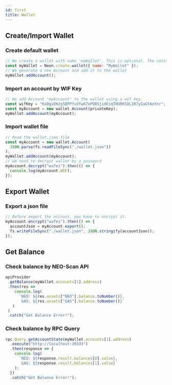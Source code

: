 ```yaml
---
id: first
title: Wallet
---
```


## Create/Import Wallet

### Create default wallet

```javascript
// We create a wallet with name 'myWallet'. This is optional. The constructor is fine with no arguments.
const myWallet = Neon.create.wallet({ name: "MyWallet" });
// We generate a new Account and add it to the wallet
myWallet.addAccount();
```



### Import an account by WIF Key

```javascript
// We add Account "myAccount" to the wallet using a wif key.
const wifKey = "KxDgvEKzgSBPPfuVfw67oPQBSjidEiqTHURKSDL1R7yGaGYAeYnr";
const myAccount = new wallet.Account(privateKey);
myWallet.addAccount(myAccount);
```



### Import wallet file

```javascript
// Read the wallet.json file
const myAccount = new wallet.Account(
  JSON.parse(fs.readFileSync("./wallet.json"))
);
myWallet.addAccount(myAccount);
// we need to decrypt wallet by a password
myAccount.decrypt("wafei").then(() => {
  console.log(myAccount.WIF);
});
```



## Export Wallet

### Export a json file

```javascript
// Before export the account, you have to encrypt it.
myAccount.encrypt("wafei").then(() => {
  accountJson = myAccount.export();
  fs.writeFileSync("./wallet.json", JSON.stringify(accountJson));
});
```



## Get Balance

### Check balance by NEO-Scan API

```javascript
apiProvider
 .getBalance(myWallet.accounts[1].address)
 .then(res =>
    console.log(
      `NEO: ${res.assets["NEO"].balance.toNumber()},
       GAS: ${res.assets["GAS"].balance.toNumber()}`
   )
 )
 .catch("Get Balance Error!");
```



### Check balance by RPC Query

```javascript
rpc.Query.getAccountState(myWallet.accounts[1].address)
  .execute("http://localhost:30333")
  .then(response => {
    console.log(
      `NEO: ${response.result.balances[0].value},
       GAS: ${response.result.balances[1].value}`
    );
  })
  .catch("Get Balance Error!");
```

